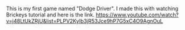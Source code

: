 This is my first game named "Dodge Driver". I made this with watching Brickeys tutorial and here is the link. 
https://www.youtube.com/watch?v=j48LtUkZRjU&list=PLPV2KyIb3jR53Jce9hP7G5xC4O9AgnOuL
